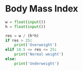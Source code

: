 # Body Mass Index

```python
w = float(input())
h = float(input())

res = w / (h*h)
if res > 25:
    print('Overweight')
elif 18.5 <= res <= 25:
    print('Normal weight')
else:
    print('Underweight')
```
